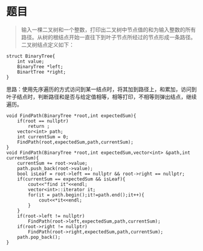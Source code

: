 # 题目
> 输入一棵二叉树和一个整数，打印出二叉树中节点值的和为输入整数的所有路径。从树的根结点开始一直往下到叶子节点所经过的节点形成一条路径。二叉树结点定义如下：
```
struct BinaryTree{
	int value;
	BinaryTree *left;
	BinartTree *right;
}
```

思路：使用先序遍历的方式访问到某一结点时，将其加到路径上，和累加，访问到叶子结点时，判断路径和是否与给定值相等，相等打印，不相等则弹出结点，继续遍历。
```
void FindPath(BinaryTree *root,int expectedSum){
	if(root == nullptr)
	    return ;
	vector<int> path;
	int currentSum = 0;
	FindPath(root,expectedSum,path,currentSum);
}
void FindPath(BinaryTree *root,int expectedSum,vector<int> &path,int currentSum){
	currentSum += root->value;
	path.push_back(root->value);
	bool isLeaf = root->left == nullptr && root->right == nullptr;
	if(currentSum == expectedSum && isLeaf){
		cout<<"find it"<<endl;
		vector<int>::iterator it;
		for(it = path.begin();it!=path.end();it++){
			cout<<*it<<endl;
		}
	}
	if(root->left != nullptr)
	    FindPath(root->left,expectedSum,path,currentSum);
	if(root->right != nullptr)
	    FindPath(root->right,expectedSum,path,currentSum);
	path.pop_back();
}
```